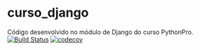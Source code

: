 # curso_django
Código desenvolvido no módulo de Django do curso PythonPro.
[![Build Status](https://app.travis-ci.com/thiag0p/curso_django.svg?branch=main)](https://app.travis-ci.com/thiag0p/curso_django)
[![codecov](https://codecov.io/gh/thiag0p/curso_django/branch/main/graph/badge.svg?token=OE5PD2U11T)](https://codecov.io/gh/thiag0p/curso_django)
